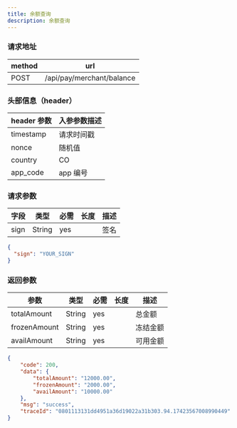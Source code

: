 ```yaml
---
title: 余额查询
description: 余额查询
---
```


### 请求地址

| method | url                       |
| ------ | ------------------------- |
| POST   | /api/pay/merchant/balance |



### 头部信息（header）

| header 参数 | 入参参数描述 |
| ----------- |--------|
| timestamp   | 请求时间戳  |
| nonce       | 随机值    |
| country     | CO     |
| app_code    | app 编号 |
### 请求参数

| 字段 | 类型   | 必需 | 长度 | 描述 |
| ---- | ------ | ---- | ---- | ---- |
| sign | String | yes  |      | 签名 |

```json title=请求示例
{
  "sign": "YOUR_SIGN"
}
```

### 返回参数

| 参数         | 类型   | 必需 | 长度 | 描述     |
| ------------ | ------ | ---- | ---- | -------- |
| totalAmount  | String | yes  |      | 总金额   |
| frozenAmount | String | yes  |      | 冻结金额 |
| availAmount  | String | yes  |      | 可用金额 |

```json title=返回示例
{
    "code": 200,
    "data": {
        "totalAmount": "12000.00",
        "frozenAmount": "2000.00",
        "availAmount": "10000.00"
    },
    "msg": "success",
    "traceId": "0801113131dd4951a36d19022a31b303.94.17423567008990449"
}
```
